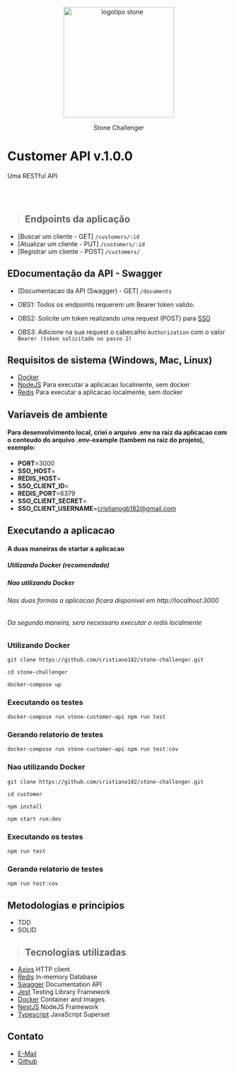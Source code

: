 
<p  align="center">
<a  href="http://nestjs.com/"  target="blank">
<img  src="https://upload.wikimedia.org/wikipedia/commons/c/c9/Stone_pagamentos.png"  width="250"  alt="logotipo stone" />
</a>
</p>
<p  align="center">Stone Challenger</p>


# **Customer API v.1.0.0**

Uma RESTful API

<br /><br />


> ## Endpoints da aplicação

- [Buscar um cliente - GET] `/customers/:id`
- [Atualizar um cliente - PUT] `/customers/:id`
- [Registrar um cliente - POST] `/customers/`


## EDocumentação da API - Swagger

- [Documentacao da API (Swagger) - GET] `/documents`


* OBS1: Todos os endpoints requerem um Bearer token valido.

* OBS2: Solicite um token realizando uma request (POST) para [SSO](https://accounts.seguros.vitta.com.br/auth/realms/careers/protocol/openid-connect/token/)

* OBS3: Adicione na sua request o cabecalho `Authorization` com o valor `Bearer (token solicitado no passo 2)`


## Requisitos de sistema (Windows, Mac, Linux)

- [Docker](https://www.docker.com/)
- [NodeJS](https://nodejs.org/en/) Para executar a aplicacao localmente, sem docker
- [Redis](https://redis.io/download/) Para executar a aplicacao localmente, sem docker


## Variaveis de ambiente

####  Para desenvolvimento local, criei o arquivo .env na raiz da aplicacao com o conteudo do arquivo .env-example (tambem na raiz do projeto), exemplo:


- **PORT**=3000
- **SSO_HOST**=
- **REDIS_HOST**=
- **SSO_CLIENT_ID**= 
- **REDIS_PORT**=6379
- **SSO_CLIENT_SECRET**=
- **SSO_CLIENT_USERNAME**=cristianogb182@gmail.com




## **Executando a aplicacao**

#### A duas maneiras de startar a aplicacao

##### **Utilizando Docker (recomendado)**
##### **Nao utilizando Docker**

###### Nas duas formas a aplicacao ficara disponivel em http://localhost:3000

###### Da segunda maneira, sera necessario executar o redis localmente



### **Utilizando Docker**

```
git clone https://github.com/cristiano182/stone-challenger.git
```

```
cd stone-challenger 
```


```
docker-compose up
```

### **Executando os testes**
```
docker-compose run stone-customer-api npm run test
```

### **Gerando relatorio de testes**
```
docker-compose run stone-customer-api npm run test:cov
```



### **Nao utilizando Docker**

```
git clone https://github.com/cristiano182/stone-challenger.git
```

```
cd customer 
```

```
npm install
```

```
npm start run:dev
```

### **Executando os testes**
```
npm run test
```

### **Gerando relatorio de testes**
```
npm run test:cov
```


## Metodologias e principios
* TDD
* SOLID



> ## Tecnologias utilizadas

- [Axios](https://axios-http.com/) HTTP client
- [Redis](https://redis.io/) In-memory Database
- [Swagger](https://redis.io/) Documentation API
- [Jest](https://jestjs.io/) Testing Library Framework
- [Docker](https://www.docker.com/) Container and Images
- [NestJS](https://github.com/nestjs/nest) NodeJS Framework
- [Typescript](https://www.typescriptlang.org/) JavaScript Superset




## Contato

- [E-Mail](cristianogb182@gmail.com)
- [Github](https://github.com/cristiano182)

